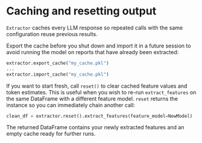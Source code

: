 # Caching and resetting output

`Extractor` caches every LLM response so repeated calls with the same configuration reuse previous results.

Export the cache before you shut down and import it in a future session to avoid running the model on reports that have already been extracted:

```python
extractor.export_cache("my_cache.pkl")
...
extractor.import_cache("my_cache.pkl")
```

If you want to start fresh, call `reset()` to clear cached feature values and token estimates. This is useful when you wish to re-run `extract_features` on the same DataFrame with a different feature model. `reset` returns the instance so you can immediately chain another call:

```python
clean_df = extractor.reset().extract_features(feature_model=NewModel)
```

The returned DataFrame contains your newly extracted features and an empty cache ready for further runs.
